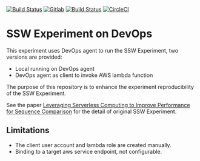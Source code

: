 [![Build Status](https://dev.azure.com/zhaofengshu33/ssw_experiment/_apis/build/status/zhaofeng-shu33.ssw_experiment?branchName=master)](https://dev.azure.com/zhaofengshu33/ssw_experiment/_build/latest?definitionId=1&branchName=master)
[![Gitlab](https://gitlab.com/zhaofeng-shu33/ssw_experiment/badges/master/pipeline.svg)](https://gitlab.com/zhaofeng-shu33/ssw_experiment)
[![Build Status](https://travis-ci.com/zhaofeng-shu33/ssw_experiment.svg?branch=master)](https://travis-ci.com/zhaofeng-shu33/ssw_experiment)
[![CircleCI](https://circleci.com/gh/zhaofeng-shu33/ssw_experiment.svg?style=svg)](https://circleci.com/gh/zhaofeng-shu33/ssw_experiment)

# SSW Experiment on DevOps

This experiment uses DevOps agent to run the SSW Experiment, two versions are provided:
* Local running on DevOps agent
* DevOps agent as client to invoke AWS lambda function

The purpose of this repository is to enhance the experiment reproducibility of the SSW Experiment.

See the paper [Leveraging Serverless Computing to Improve Performance for Sequence Comparison](https://github.com/Egria/website/raw/master/Serverless_ParBio_ACM_BCB.pdf) for the detail of original SSW Experiment.

## Limitations
* The client user account and lambda role are created manually.
* Binding to a target aws service endpoint, not configurable.
